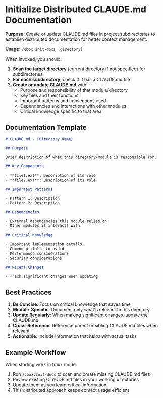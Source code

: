 # Initialize Distributed CLAUDE.md Documentation

**Purpose:** Create or update CLAUDE.md files in project subdirectories to establish distributed documentation for better context management.

**Usage:** `/cbox:init-docs [directory]`

When invoked, you should:

1. **Scan the target directory** (current directory if not specified) for subdirectories
2. **For each subdirectory**, check if it has a CLAUDE.md file
3. **Create or update CLAUDE.md** with:
   - Purpose and responsibility of that module/directory
   - Key files and their functions
   - Important patterns and conventions used
   - Dependencies and interactions with other modules
   - Critical knowledge specific to that area

## Documentation Template

```markdown
# CLAUDE.md - [Directory Name]

## Purpose

Brief description of what this directory/module is responsible for.

## Key Components

- **file1.ext**: Description of its role
- **file2.ext**: Description of its role

## Important Patterns

- Pattern 1: Description
- Pattern 2: Description

## Dependencies

- External dependencies this module relies on
- Other modules it interacts with

## Critical Knowledge

- Important implementation details
- Common pitfalls to avoid
- Performance considerations
- Security considerations

## Recent Changes

- Track significant changes when updating
```

## Best Practices

1. **Be Concise**: Focus on critical knowledge that saves time
2. **Module-Specific**: Document only what's relevant to this directory
3. **Update Regularly**: When making significant changes, update the CLAUDE.md
4. **Cross-Reference**: Reference parent or sibling CLAUDE.md files when relevant
5. **Actionable**: Include information that helps with actual tasks

## Example Workflow

When starting work in tmux mode:

1. Run `/cbox:init-docs` to scan and create missing CLAUDE.md files
2. Review existing CLAUDE.md files in your working directories
3. Update them as you learn critical information
4. This distributed approach keeps context usage efficient
